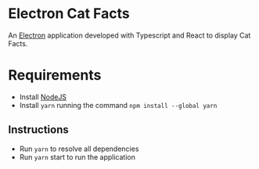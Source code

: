 # Electron Cat Facts

An [Electron](https://www.electronjs.org/) application developed with Typescript and React to display Cat Facts.

# Requirements
- Install [NodeJS](https://nodejs.org/en)
- Install `yarn` running the command `npm install --global yarn`

## Instructions
- Run `yarn` to resolve all dependencies
- Run `yarn` start to run the application